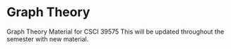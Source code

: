 # Graph Theory
 Graph Theory Material for CSCI 39575
This will be updated throughout the semester with new material.
